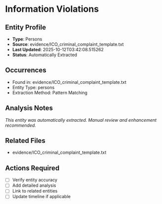 # Information Violations

## Entity Profile
- **Type**: Persons
- **Source**: evidence/ICO_criminal_complaint_template.txt
- **Last Updated**: 2025-10-12T03:42:08.515262
- **Status**: Automatically Extracted

## Occurrences
- Found in: evidence/ICO_criminal_complaint_template.txt
- Entity Type: persons
- Extraction Method: Pattern Matching

## Analysis Notes
*This entity was automatically extracted. Manual review and enhancement recommended.*

## Related Files
- evidence/ICO_criminal_complaint_template.txt

## Actions Required
- [ ] Verify entity accuracy
- [ ] Add detailed analysis
- [ ] Link to related entities
- [ ] Update timeline if applicable
